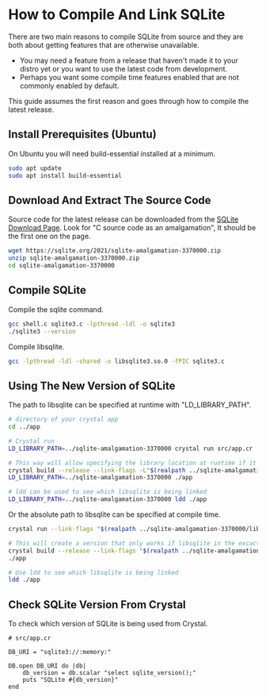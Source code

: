 # How to Compile And Link SQLite

There are two main reasons to compile SQLite from source and they are both about getting features that are otherwise unavailable.

- You may need a feature from a release that haven't made it to your distro yet or you want to use the latest code from development.
- Perhaps you want some compile time features enabled that are not commonly enabled by default.

This guide assumes the first reason and goes through how to compile the latest release.


## Install Prerequisites (Ubuntu)

On Ubuntu you will need build-essential installed at a minimum.

```sh
sudo apt update
sudo apt install build-essential
```


## Download And Extract The Source Code

Source code for the latest release can be downloaded from the [SQLite Download Page](https://sqlite.org/download.html).
Look for "C source code as an amalgamation", It should be the first one on the page.

```sh
wget https://sqlite.org/2021/sqlite-amalgamation-3370000.zip
unzip sqlite-amalgamation-3370000.zip
cd sqlite-amalgamation-3370000
```


## Compile SQLite

Compile the sqlite command.

```sh
gcc shell.c sqlite3.c -lpthread -ldl -o sqlite3
./sqlite3 --version
```

Compile libsqlite.

```sh
gcc -lpthread -ldl -shared -o libsqlite3.so.0 -fPIC sqlite3.c
```

## Using The New Version of SQLite

The path to libsqlite can be specified at runtime with "LD_LIBRARY_PATH".

```sh
# directory of your crystal app
cd ../app

# Crystal run
LD_LIBRARY_PATH=../sqlite-amalgamation-3370000 crystal run src/app.cr

# This way will allow specifying the library location at runtime if it is different from the system default.
crystal build --release --link-flags -L"$(realpath ../sqlite-amalgamation-3370000/libsqlite3.so.0)" src/app.cr
LD_LIBRARY_PATH=../sqlite-amalgamation-3370000 ./app

# ldd can be used to see which libsqlite is being linked
LD_LIBRARY_PATH=../sqlite-amalgamation-3370000 ldd ./app
```

Or the absolute path to libsqlite can be specified at compile time.

```sh
crystal run --link-flags "$(realpath ../sqlite-amalgamation-3370000/libsqlite3.so.0)" src/app.cr

# This will create a version that only works if libsqlite in the excact same location as when it was compiled.
crystal build --release --link-flags "$(realpath ../sqlite-amalgamation-3370000/libsqlite3.so.0)" src/app.cr
./app

# Use ldd to see which libsqlite is being linked
ldd ./app
```


## Check SQLite Version From Crystal

To check which version of SQLite is being used from Crystal.

```crystal
# src/app.cr

DB_URI = "sqlite3://:memory:"

DB.open DB_URI do |db|
    db_version = db.scalar "select sqlite_version();"
    puts "SQLite #{db_version}"
end
```
